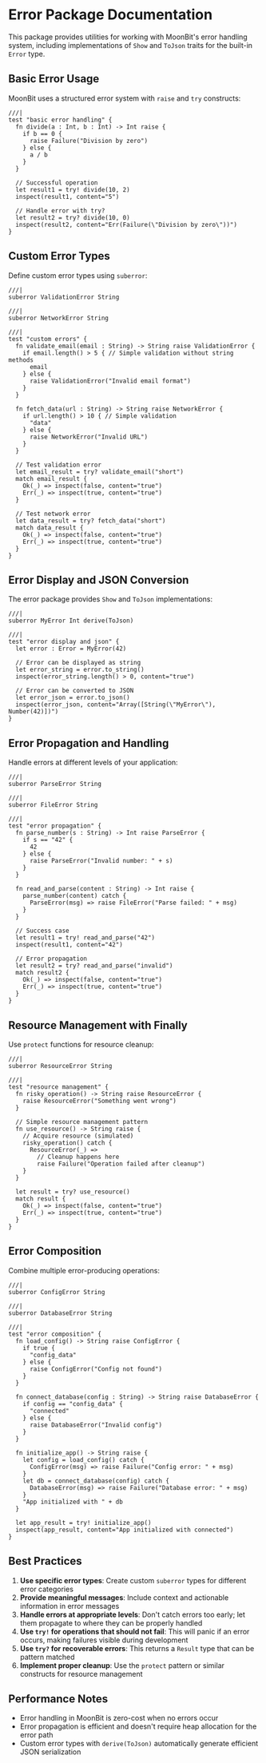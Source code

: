 # Error Package Documentation

This package provides utilities for working with MoonBit's error handling system, including implementations of `Show` and `ToJson` traits for the built-in `Error` type.

## Basic Error Usage

MoonBit uses a structured error system with `raise` and `try` constructs:

```moonbit
///|
test "basic error handling" {
  fn divide(a : Int, b : Int) -> Int raise {
    if b == 0 {
      raise Failure("Division by zero")
    } else {
      a / b
    }
  }

  // Successful operation
  let result1 = try! divide(10, 2)
  inspect(result1, content="5")

  // Handle error with try?
  let result2 = try? divide(10, 0)
  inspect(result2, content="Err(Failure(\"Division by zero\"))")
}
```

## Custom Error Types

Define custom error types using `suberror`:

```moonbit
///|
suberror ValidationError String

///|
suberror NetworkError String

///|
test "custom errors" {
  fn validate_email(email : String) -> String raise ValidationError {
    if email.length() > 5 { // Simple validation without string methods
      email
    } else {
      raise ValidationError("Invalid email format")
    }
  }

  fn fetch_data(url : String) -> String raise NetworkError {
    if url.length() > 10 { // Simple validation
      "data"
    } else {
      raise NetworkError("Invalid URL")
    }
  }

  // Test validation error
  let email_result = try? validate_email("short")
  match email_result {
    Ok(_) => inspect(false, content="true")
    Err(_) => inspect(true, content="true")
  }

  // Test network error  
  let data_result = try? fetch_data("short")
  match data_result {
    Ok(_) => inspect(false, content="true")
    Err(_) => inspect(true, content="true")
  }
}
```

## Error Display and JSON Conversion

The error package provides `Show` and `ToJson` implementations:

```moonbit
///|
suberror MyError Int derive(ToJson)

///|
test "error display and json" {
  let error : Error = MyError(42)

  // Error can be displayed as string
  let error_string = error.to_string()
  inspect(error_string.length() > 0, content="true")

  // Error can be converted to JSON
  let error_json = error.to_json()
  inspect(error_json, content="Array([String(\"MyError\"), Number(42)])")
}
```

## Error Propagation and Handling

Handle errors at different levels of your application:

```moonbit
///|
suberror ParseError String

///|
suberror FileError String

///|
test "error propagation" {
  fn parse_number(s : String) -> Int raise ParseError {
    if s == "42" {
      42
    } else {
      raise ParseError("Invalid number: " + s)
    }
  }

  fn read_and_parse(content : String) -> Int raise {
    parse_number(content) catch {
      ParseError(msg) => raise FileError("Parse failed: " + msg)
    }
  }

  // Success case
  let result1 = try! read_and_parse("42")
  inspect(result1, content="42")

  // Error propagation
  let result2 = try? read_and_parse("invalid")
  match result2 {
    Ok(_) => inspect(false, content="true")
    Err(_) => inspect(true, content="true")
  }
}
```

## Resource Management with Finally

Use `protect` functions for resource cleanup:

```moonbit
///|
suberror ResourceError String

///|
test "resource management" {
  fn risky_operation() -> String raise ResourceError {
    raise ResourceError("Something went wrong")
  }

  // Simple resource management pattern
  fn use_resource() -> String raise {
    // Acquire resource (simulated)
    risky_operation() catch {
      ResourceError(_) =>
        // Cleanup happens here
        raise Failure("Operation failed after cleanup")
    }
  }

  let result = try? use_resource()
  match result {
    Ok(_) => inspect(false, content="true")
    Err(_) => inspect(true, content="true")
  }
}
```

## Error Composition

Combine multiple error-producing operations:

```moonbit
///|
suberror ConfigError String

///|
suberror DatabaseError String

///|
test "error composition" {
  fn load_config() -> String raise ConfigError {
    if true {
      "config_data"
    } else {
      raise ConfigError("Config not found")
    }
  }

  fn connect_database(config : String) -> String raise DatabaseError {
    if config == "config_data" {
      "connected"
    } else {
      raise DatabaseError("Invalid config")
    }
  }

  fn initialize_app() -> String raise {
    let config = load_config() catch {
      ConfigError(msg) => raise Failure("Config error: " + msg)
    }
    let db = connect_database(config) catch {
      DatabaseError(msg) => raise Failure("Database error: " + msg)
    }
    "App initialized with " + db
  }

  let app_result = try! initialize_app()
  inspect(app_result, content="App initialized with connected")
}
```

## Best Practices

1. **Use specific error types**: Create custom `suberror` types for different error categories
2. **Provide meaningful messages**: Include context and actionable information in error messages
3. **Handle errors at appropriate levels**: Don't catch errors too early; let them propagate to where they can be properly handled
4. **Use `try!` for operations that should not fail**: This will panic if an error occurs, making failures visible during development
5. **Use `try?` for recoverable errors**: This returns a `Result` type that can be pattern matched
6. **Implement proper cleanup**: Use the `protect` pattern or similar constructs for resource management

## Performance Notes

- Error handling in MoonBit is zero-cost when no errors occur
- Error propagation is efficient and doesn't require heap allocation for the error path
- Custom error types with `derive(ToJson)` automatically generate efficient JSON serialization

